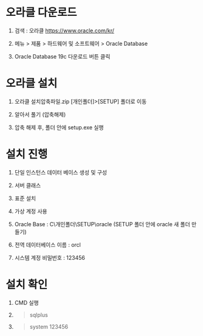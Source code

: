 # 오라클 다운로드 

1. 검색 : 오라클
  https://www.oracle.com/kr/

2. 메뉴 > 제품
          > 하드웨어 및 소프트웨어
          > Oracle Database

3.  Oracle Database 19c 다운로드 버튼 클릭
             

# 오라클 설치

1. 오라클 설치압축파일.zip
  [개인폴더]>[SETUP] 폴더로 이동

2. 알아서 풀기 (압축해제)

3. 압축 해제 후, 폴더 안에
  setup.exe 실행


# 설치 진행
1. 단일 인스턴스 데이터 베이스 생성 및 구성

2. 서버 클래스

3. 표준 설치

4. 가상 계정 사용

5. Oracle Base 
   : C\개인폴더\SETUP\oracle
    (SETUP 폴더 안에 oracle 새 폴더 만들기)

6. 전역 데이터베이스 이름 : orcl

7. 시스템 계정 비밀번호 : 123456


# 설치 확인

1. CMD 실행

2. > sqlplus

3. > system
   > 123456